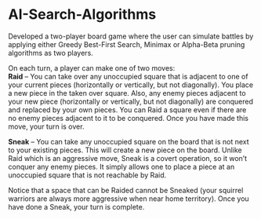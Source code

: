 # AI-Search-Algorithms

Developed a two-player board game where the user can simulate battles by applying either Greedy Best-First Search, Minimax or Alpha-Beta pruning algorithms as two players.

On each turn, a player can make one of two moves:  
**Raid** – You can take over any unoccupied square that is adjacent to one of your current pieces (horizontally or vertically, but not diagonally). You place a new piece in the taken over square. Also, any enemy pieces adjacent to your new piece (horizontally or vertically, but not diagonally) are conquered and replaced by your own pieces. You can Raid a square even if there are no enemy pieces adjacent to it to be conquered. Once you have made this move, your turn is over.

**Sneak** – You can take any unoccupied square on the board that is not next to your existing pieces. This will create a new piece on the board. Unlike Raid which is an aggressive move, Sneak is a covert operation, so it won’t conquer any enemy pieces. It simply allows one to place a piece at an unoccupied square that is not reachable by Raid. 

Notice that a space that can be Raided cannot be Sneaked (your squirrel warriors are always more aggressive when near home territory). Once you have done a Sneak, your turn is complete.
